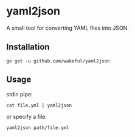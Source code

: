 # yaml2json

A small tool for converting YAML files into JSON.

## Installation 

```
go get -u github.com/wakeful/yaml2json
```

## Usage

stdin pipe:
```
cat file.yml | yaml2json
```

or specify a file:
```
yaml2json path/file.yml
```

